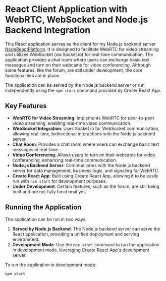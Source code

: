 # React Client Application with WebRTC, WebSocket and Node.js Backend Integration

This React application serves as the client for my Node.js backend server
[NodeReactPlatform](https://github.com/DevprojectEkla/NodeReactPlatform). It is
designed to facilitate WebRTC for video streaming and utilizes WebSocket (via
Socket.io) for real-time communication. The application provides a chat room
where users can exchange basic text messages and turn on their webcams for video
conferencing. Although some features, like the forum, are still under
development, the core functionalities are in place.

The application can be served by the Node.js backend server or run independently
using the `npm start` command provided by Create React App.

## Key Features

- **WebRTC for Video Streaming**: Implements WebRTC for peer-to-peer video
  streaming, enabling real-time video communication.
- **WebSocket Integration**: Uses Socket.io for WebSocket communication,
  allowing real-time, bidirectional interactions with the Node.js backend
  server.
- **Chat Room**: Provides a chat room where users can exchange basic text
  messages in real-time.
- **Video Conferencing**: Allows users to turn on their webcams for video
  conferencing, enhancing real-time communication.
- **Node.js Backend Server**: Communicates with the Node.js backend server for
  data management, business logic, and signaling for WebRTC.
- **Create React App**: Built using Create React App, allowing it to be easily
  run with `npm start` for development purposes.
- **Under Development**: Certain features, such as the forum, are still being
  built and are not fully functional yet.

## Running the Application

The application can be run in two ways:

1. **Served by Node.js Backend**: The Node.js backend server can serve the React
   application, providing a unified deployment and serving environment.
2. **Development Mode**: Use the `npm start` command to run the application in
   development mode, leveraging Create React App's development server.

To run the application in development mode:

```bash
npm start
```
